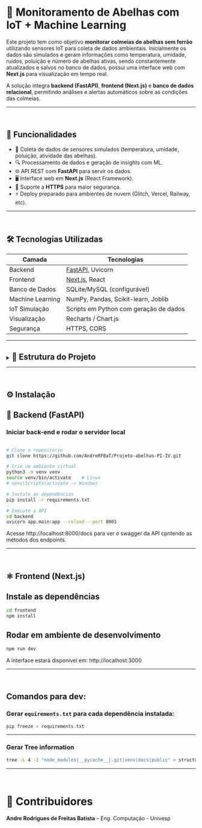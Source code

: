 
# 🐝 Monitoramento de Abelhas com IoT + Machine Learning

Este projeto tem como objetivo **monitorar colmeias de abelhas sem ferrão** utilizando sensores IoT para coleta de dados ambientais. Inicialmente os dados são simulados e geram informações como temperatura, umidade, ruídos, poluição e número de abelhas ativas, sendo constantemente atualizados e salvos no banco de dados, possui uma interface web com **Next.js** para visualização em tempo real.

A solução integra **backend (FastAPI)**, **frontend (Next.js)** e **banco de dados relacional**, permitindo análises e alertas automáticos sobre as condições das colmeias.

---
<br>

## 📖 Funcionalidades

- 📡 Coleta de dados de sensores simulados (temperatura, umidade, poluição, atividade das abelhas).
- 🔍 Processamento de dados e geração de insights com ML.
- 🌐 API REST com **FastAPI** para servir os dados.
- 🖥️ Interface web em **Next.js** (React Framework).
- 🔐 Suporte a **HTTPS** para maior segurança.
- ⚡ Deploy preparado para ambientes de nuvem (Glitch, Vercel, Railway, etc).

---
<br>

## 🛠️ Tecnologias Utilizadas

| Camada             | Tecnologias                                   |
|--------------------|-----------------------------------------------|
| Backend            | [FastAPI](https://fastapi.tiangolo.com/), Uvicorn |
| Frontend           | [Next.js](https://nextjs.org/), React         |
| Banco de Dados     | SQLite/MySQL (configurável)                   |
| Machine Learning   | NumPy, Pandas, Scikit-learn, Joblib           |
| IoT Simulação      | Scripts em Python com geração de dados        |
| Visualização       | Recharts / Chart.js                           |
| Segurança          | HTTPS, CORS                                   |

---
<br>



<details>
<summary><span style="font-size: 1.5em;"><strong>📁 Estrutura do Projeto</strong></span></summary>


```bash
├── backend
│   ├── app
│   │   ├── analize_model.py
│   │   ├── api
│   │   ├── db.py                             # define as conexões do banco de dados
│   │   ├── main.py                           # Inicializa o FastAPI do projeto 'Monitoramento de abelhas IoT+ML'
│   │   ├── model_manager.py                  # Gerenciador do modelo de machine learning
│   │   ├── models.py                         # Módulo que define a tabela 'abelhas_data'
│   │   ├── routers
│   │   │   ├── data.py                       # Define as rotas da aplicação do FastAPI
│   │   │   ├── __init__.py
│   │   │   └── model_manager_routers.py      # Define as rotas para as operações de Machine Learning
│   │   ├── schemas.py
│   │   └── simulator.py                      # Simulador dos dados gerados por sensor
│   ├── data.db                               # Dados armazenados durante a coleta
│   └── model.pkl
├── data
│   └── abelhas.csv
├── estrutura.txt
├── frontend
│   ├── eslint.config.mjs
│   ├── estrutura.txt
│   ├── next.config.ts
│   ├── next-env.d.ts
│   ├── package.json                          # Dependências JS
│   ├── package-lock.json
│   ├── postcss.config.mjs
│   ├── public
│   │   ├── emergency-alarm.mp3
│   │   ├── file.svg
│   │   ├── globe.svg
│   │   ├── next.svg
│   │   ├── vercel.svg
│   │   └── window.svg
│   ├── README.md
│   ├── src
│   │   └── app
│   │       ├── data
│   │       ├── favicon.ico
│   │       ├── globals.css
│   │       ├── layout.tsx
│   │       └── page.tsx                      # Página do projeto em Next.js
│   └── tsconfig.json
├── public
│   └── emergency-alarm.mp3
├── silumator
│   └── simulate.py
├── src                                       # Primeira versão de coleta e interface dos dados
│   ├── analise
│   │   ├── __init__.py
│   │   └── modelo.py
│   ├── coleta
│   │   ├── gerar_dados.py
│   │   └── stream_dados.py
│   ├── __init__.py
│   └── interface
│       ├── dashboard.py
│       └── __init__.py
├── README.md
├── requirements.txt
└── structure.txt
```
</details>

---
<br>


## ⚙️ Instalação

## 🐍 Backend (FastAPI)

### Iniciar back-end e rodar o servidor local

```bash

# Clone o repositório
git clone https://github.com/AndreRFBaT/Projeto-abelhas-PI-IV.git

# Crie um ambiente virtual
python3 -m venv venv
source venv/bin/activate    # Linux
# venv\Scripts\activate -> Windows

# Instale as dependências
pip install -r requirements.txt

# Execute a API
cd backend
uvicorn app.main:app --reload --port 8001
```

Acesse http://localhost:8000/docs para ver o swagger da API cpntendo as métodos dos endpoints.


----


<br>

## ⚛️ Frontend (Next.js)

## Instale as dependências
```bash
cd frontend
npm install
```

## Rodar em ambiente de desenvolvimento

```bash
npm run dev
```

A interface estará disponível em: http://localhost:3000

---
<!-- 
## Futuro deploy
Deploy (opcional)
🔹 Back-end (FastAPI)

Render.com

Crie um novo "Web Service"

Use o repositório do GitHub com o seu backend

Comando: uvicorn main:app --host 0.0.0.0 --port 10000

🔹 Front-end (React)

Vercel ou Netlify

Suba a pasta frontend para GitHub

Conecte no Vercel

Configure o proxy no package.json para chamar o back-end em produção


# Melhorias:

add DB para poder integrar armazenamento dos dados, ver qual BD é mais aconselhável para o FastApi



```

  npm start
    Starts the development server.

  npm run build
    Bundles the app into static files for production.

  npm test
    Starts the test runner.

  npm run eject
    Removes this tool and copies build dependencies, configuration files
    and scripts into the app directory. If you do this, you can’t go back!

We suggest that you begin by typing:

  cd frontend
  npm start
```
 -->

<!-- ## Gerar Tree information
```bash
tree -L 4 -I "node_modules|__pycache__|.git|venv|docs" > structure.txt
``` -->
<br>


## Comandos para dev:

### Gerar `equirements.txt` para cada dependência instalada:

```bash
pip freeze > requirements.txt
```
----
### Gerar Tree information
```bash
tree -L 4 -I "node_modules|__pycache__|.git|venv|docs|public" > structure.txt
```
----
<br>

# 👥 Contribuidores

**Andre Rodrigues de Freitas Batista** – Eng. Computação - Univesp